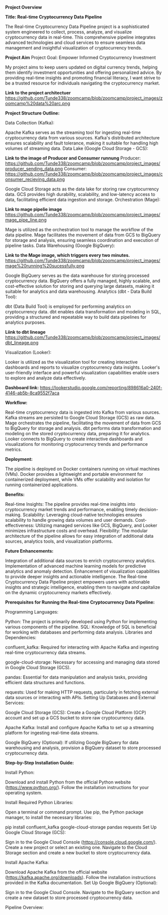 **Project Overview**

**Title:  Real-time Cryptocurrency Data Pipeline**

The Real-time Cryptocurrency Data Pipeline project is a sophisticated system engineered to collect, process, analyze, and visualize cryptocurrency data in real-time. This comprehensive pipeline integrates advanced technologies and cloud services to ensure seamless data management and insightful visualization of cryptocurrency trends.

**Project Aim**
Project Goal: Empower Informed Cryptocurrency Investment

My project aims to keep users updated on digital currency trends, helping them identify investment opportunities and offering personalized advice. By providing real-time insights and promoting financial literacy, I want strive to be a trusted resource for individuals navigating the cryptocurrency market.

**Link to the project architectuer**
https://github.com/Tunde338/zoomcamp/blob/zoomcamp/project_images/zoomcamp%20data%20arc.png

**Project Structure Outline:**

Data Collection (Kafka):

Apache Kafka serves as the streaming tool for ingesting real-time cryptocurrency data from various sources. Kafka's distributed architecture ensures scalability and fault tolerance, making it suitable for handling high volumes of streaming data.
Data Lake (Google Cloud Storage - GCS):

**Link to the image of Producer and Consumer runnung**
Producer: https://github.com/Tunde338/zoomcamp/blob/zoomcamp/project_images/producer_sending_data.png
Consumer: https://github.com/Tunde338/zoomcamp/blob/zoomcamp/project_images/consumer_recieving_data.png


Google Cloud Storage acts as the data lake for storing raw cryptocurrency data. GCS provides high durability, scalability, and low-latency access to data, facilitating efficient data ingestion and storage.
Orchestration (Mage):

**Link to mage pipelie image**
https://github.com/Tunde338/zoomcamp/blob/zoomcamp/project_images/mage_pipe_line.png


Mage is utilized as the orchestration tool to manage the workflow of the data pipeline. Mage facilitates the movement of data from GCS to BigQuery for storage and analysis, ensuring seamless coordination and execution of pipeline tasks.
Data Warehousing (Google BigQuery):

**Link to the Mage image, which triggers every two minutes.**
https://github.com/Tunde338/zoomcamp/blob/zoomcamp/project_images/mage%20running%20sucessfully.png



Google BigQuery serves as the data warehouse for storing processed cryptocurrency data. BigQuery offers a fully managed, highly scalable, and cost-effective solution for storing and querying large datasets, making it suitable for analytics and data warehousing.
Analytics (dbt - Data Build Tool):

dbt (Data Build Tool) is employed for performing analytics on cryptocurrency data. dbt enables data transformation and modeling in SQL, providing a structured and repeatable way to build data pipelines for analytics purposes.

**Liink to dbt lineage**
https://github.com/Tunde338/zoomcamp/blob/zoomcamp/project_images/dbt_lineage.png


Visualization (Looker):

Looker is utilized as the visualization tool for creating interactive dashboards and reports to visualize cryptocurrency data insights. Looker's user-friendly interface and powerful visualization capabilities enable users to explore and analyze data effectively.

**Dashboard link:**
https://lookerstudio.google.com/reporting/898616a0-240f-4146-ab5b-8ca9552f7aca


**Workflow:**

Real-time cryptocurrency data is ingested into Kafka from various sources.
Kafka streams are persisted to Google Cloud Storage (GCS) as raw data.
Mage orchestrates the pipeline, facilitating the movement of data from GCS to BigQuery for storage and analysis.
dbt performs data transformation and modeling on the stored cryptocurrency data, preparing it for analytics.
Looker connects to BigQuery to create interactive dashboards and visualizations for monitoring cryptocurrency trends and performance metrics.

**Deployment:**

The pipeline is deployed on Docker containers running on virtual machines (VMs). Docker provides a lightweight and portable environment for containerized deployment, while VMs offer scalability and isolation for running containerized applications.

**Benefits:**

Real-time Insights: The pipeline provides real-time insights into cryptocurrency market trends and performance, enabling timely decision-making.
Scalability: Leveraging cloud-native technologies ensures scalability to handle growing data volumes and user demands.
Cost-effectiveness: Utilizing managed services like GCS, BigQuery, and Looker minimizes infrastructure costs and overhead.
Flexibility: The modular architecture of the pipeline allows for easy integration of additional data sources, analytics tools, and visualization platforms.

**Future Enhancements:**

Integration of additional data sources to enrich cryptocurrency analytics.
Implementation of advanced machine learning models for predictive analytics and anomaly detection.
Enhancement of visualization capabilities to provide deeper insights and actionable intelligence.
The Real-time Cryptocurrency Data Pipeline project empowers users with actionable insights and strategic intelligence, enabling them to navigate and capitalize on the dynamic cryptocurrency markets effectively.



**Prerequisites for Running the Real-time Cryptocurrency Data Pipeline:**

Programming Languages:

Python: The project is primarily developed using Python for implementing various components of the pipeline.
SQL: Knowledge of SQL is beneficial for working with databases and performing data analysis.
Libraries and Dependencies:

confluent_kafka: 
Required for interacting with Apache Kafka and ingesting real-time cryptocurrency data streams.

google-cloud-storage:
Necessary for accessing and managing data stored in Google Cloud Storage (GCS).

pandas: 
Essential for data manipulation and analysis tasks, providing efficient data structures and functions.

requests: 
Used for making HTTP requests, particularly in fetching external data sources or interacting with APIs.
Setting Up Databases and External Services:

Google Cloud Storage (GCS):
Create a Google Cloud Platform (GCP) account and set up a GCS bucket to store raw cryptocurrency data.

Apache Kafka:
Install and configure Apache Kafka to set up a streaming platform for ingesting real-time data streams.

Google BigQuery (Optional):
If utilizing Google BigQuery for data warehousing and analysis, provision a BigQuery dataset to store processed cryptocurrency data.

**Step-by-Step Installation Guide:**

Install Python:

Download and install Python from the official Python website (https://www.python.org/).
Follow the installation instructions for your operating system.

Install Required Python Libraries:

Open a terminal or command prompt.
Use pip, the Python package manager, to install the necessary libraries:


pip install confluent_kafka google-cloud-storage pandas requests
Set Up Google Cloud Storage (GCS):

Sign in to the Google Cloud Console (https://console.cloud.google.com/).
Create a new project or select an existing one.
Navigate to the Cloud Storage section and create a new bucket to store cryptocurrency data.

Install Apache Kafka:

Download Apache Kafka from the official website (https://kafka.apache.org/downloads).
Follow the installation instructions provided in the Kafka documentation.
Set Up Google BigQuery (Optional):

Sign in to the Google Cloud Console.
Navigate to the BigQuery section and create a new dataset to store processed cryptocurrency data.















Pipeline Overview:

